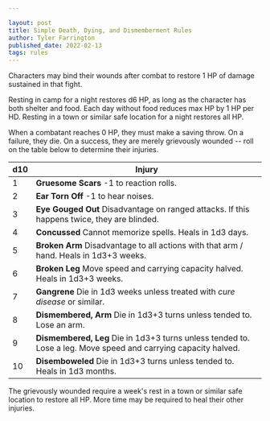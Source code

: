 ```yaml
---

layout: post
title: Simple Death, Dying, and Dismemberment Rules
author: Tyler Farrington
published_date: 2022-02-13
tags: rules
---
```


Characters may bind their wounds after combat to restore 1 HP of damage sustained in that fight.  

Resting in camp for a night restores d6 HP, as long as the character has both shelter and food. Each day without food reduces max HP by 1 HP per HD. Resting in a town or similar safe location for a night restores all HP.

When a combatant reaches 0 HP, they must make a saving throw. On a failure, they die. On a success, they are merely grievously wounded -- roll on the table below to determine their injuries.

| d10 | Injury                                                                                                         |
|-----|----------------------------------------------------------------------------------------------------------------|
| 1   | **Gruesome Scars** -1 to reaction rolls.                                                                       |
| 2   | **Ear Torn Off** -1 to hear noises.                                                                            |
| 3   | **Eye Gouged Out** Disadvantage on ranged attacks. If this happens twice, they are blinded.                    |
| 4   | **Concussed** Cannot memorize spells. Heals in 1d3 days.                                                       |
| 5   | **Broken Arm** Disadvantage to all actions with that arm / hand. Heals in 1d3+3 weeks.                         |
| 6   | **Broken Leg** Move speed and carrying capacity halved. Heals in 1d3+3 weeks.                                  |
| 7   | **Gangrene** Die in 1d3 weeks unless treated with *cure disease* or similar.                                   |
| 8   | **Dismembered, Arm** Die in 1d3+3 turns unless tended to. Lose an arm.                                         |
| 9   | **Dismembered, Leg** Die in 1d3+3 turns unless tended to. Lose a leg. Move speed and carrying capacity halved. |
| 10  | **Disemboweled** Die in 1d3+3 turns unless tended to. Heals in 1d3 months.                                     |

The grievously wounded require a week's rest in a town or similar safe location to restore all HP. More time may be required to heal their other injuries.
